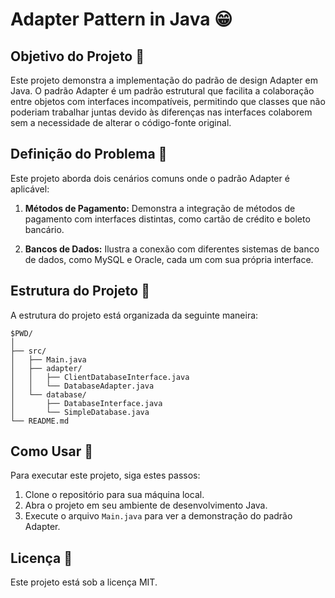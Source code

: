 # Adapter Pattern in Java 😁

## Objetivo do Projeto 🚀

Este projeto demonstra a implementação do padrão de design Adapter em Java. O padrão Adapter é um padrão estrutural que facilita a colaboração entre objetos com interfaces incompatíveis, permitindo que classes que não poderiam trabalhar juntas devido às diferenças nas interfaces colaborem sem a necessidade de alterar o código-fonte original.

## Definição do Problema 🍷

Este projeto aborda dois cenários comuns onde o padrão Adapter é aplicável:

1. **Métodos de Pagamento:** Demonstra a integração de métodos de pagamento com interfaces distintas, como cartão de crédito e boleto bancário.

2. **Bancos de Dados:** Ilustra a conexão com diferentes sistemas de banco de dados, como MySQL e Oracle, cada um com sua própria interface.

## Estrutura do Projeto 📁

A estrutura do projeto está organizada da seguinte maneira:

```
$PWD/
│
├── src/
│   ├── Main.java
│   ├── adapter/
│   │   ├── ClientDatabaseInterface.java
│   │   └── DatabaseAdapter.java
│   └── database/
│       ├── DatabaseInterface.java
│       └── SimpleDatabase.java
└── README.md
```

## Como Usar 🤔

Para executar este projeto, siga estes passos:

1. Clone o repositório para sua máquina local.
2. Abra o projeto em seu ambiente de desenvolvimento Java.
3. Execute o arquivo `Main.java` para ver a demonstração do padrão Adapter.

## Licença 📝

Este projeto está sob a licença MIT.